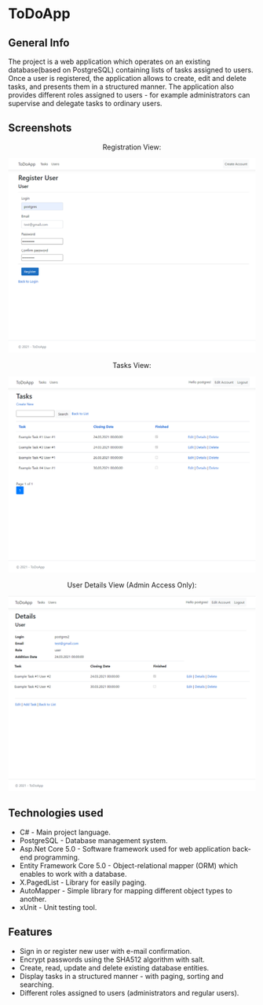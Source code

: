 # ToDoApp
## General Info
The project is a web application which operates on an existing database(based on PostgreSQL) containing lists of tasks assigned to users. Once a user is registered, the application allows to create, edit and delete tasks, and presents them in a structured manner. The application also provides different roles assigned to users - for example administrators can supervise and delegate tasks to ordinary users.

## Screenshots
<div align="center"> Registration View: </div>
<p align="center"> 
<img src="./img/register_view.png">
</p>

<div align="center"> Tasks View: </div>
<p align="center"> 
<img src="./img/tasks_view.png">
</p>

<div align="center"> User Details View (Admin Access Only): </div>
<p align="center"> 
<img src="./img/admin_access_view.png">
</p>


## Technologies used
* C# - Main project language.
* PostgreSQL - Database management system.
* Asp.Net Core 5.0 - Software framework used for web application back-end programming.
* Entity Framework Core 5.0 - Object-relational mapper (ORM) which enables to work with a database.
* X.PagedList - Library for easily paging.
* AutoMapper - Simple library for mapping different object types to another.
* xUnit - Unit testing tool.

## Features
* Sign in or register new user with e-mail confirmation.
* Encrypt passwords using the SHA512 algorithm with salt.
* Create, read, update and delete existing database entities.
* Display tasks in a structured manner - with paging, sorting and searching.
* Different roles assigned to users (administrators and regular users).
